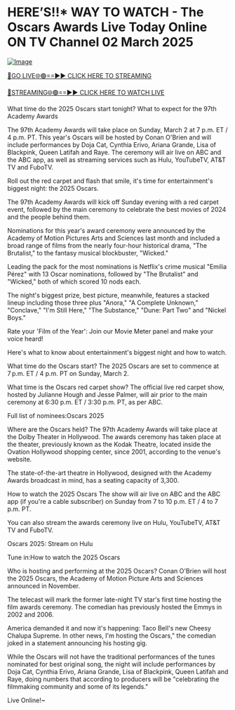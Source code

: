 # HERE’S!!* WAY TO WATCH - The Oscars Awards Live Today Online ON TV Channel 02 March 2025


[![Image](https://github.com/user-attachments/assets/d87f235b-622b-4d03-ad0a-9ff59f9b70b7)](https://aztvl.blogspot.com/2025/03/oscars-2025.html)

[🔴GO LIVE🌐🟢==►► CLICK HERE TO STREAMING](https://aztvl.blogspot.com/2025/03/oscars-2025.html)

[🔴STREAMING🌐🟢==►► CLICK HERE TO WATCH LIVE](https://aztvl.blogspot.com/2025/03/oscars-2025.html)


What time do the 2025 Oscars start tonight? What to expect for the 97th Academy Awards

The 97th Academy Awards will take place on Sunday, March 2 at 7 p.m. ET / 4 p.m. PT. This year's Oscars will be hosted by Conan O'Brien and will include performances by Doja Cat, Cynthia Erivo, Ariana Grande, Lisa of Blackpink, Queen Latifah and Raye. The ceremony will air live on ABC and the ABC app, as well as streaming services such as Hulu, YouTubeTV, AT&T TV and FuboTV.

Roll out the red carpet and flash that smile, it's time for entertainment's biggest night: the 2025 Oscars.

The 97th Academy Awards will kick off Sunday evening with a red carpet event, followed by the main ceremony to celebrate the best movies of 2024 and the people behind them.

Nominations for this year's award ceremony were announced by the Academy of Motion Pictures Arts and Sciences last month and included a broad range of films from the nearly four-hour historical drama, "The Brutalist," to the fantasy musical blockbuster, "Wicked."

Leading the pack for the most nominations is Netflix's crime musical "Emilia Pérez" with 13 Oscar nominations, followed by "The Brutalist" and "Wicked," both of which scored 10 nods each.

The night's biggest prize, best picture, meanwhile, features a stacked lineup including those three plus "Anora," "A Complete Unknown," "Conclave," "I'm Still Here," "The Substance," "Dune: Part Two" and "Nickel Boys."

Rate your 'Film of the Year': Join our Movie Meter panel and make your voice heard!

Here's what to know about entertainment's biggest night and how to watch.

What time do the Oscars start? The 2025 Oscars are set to commence at 7 p.m. ET / 4 p.m. PT on Sunday, March 2.

What time is the Oscars red carpet show? The official live red carpet show, hosted by Julianne Hough and Jesse Palmer, will air prior to the main ceremony at 6:30 p.m. ET / 3:30 p.m. PT, as per ABC.

Full list of nominees:Oscars 2025

Where are the Oscars held? The 97th Academy Awards will take place at the Dolby Theater in Hollywood. The awards ceremony has taken place at the theater, previously known as the Kodak Theatre, located inside the Ovation Hollywood shopping center, since 2001, according to the venue's website.

The state-of-the-art theatre in Hollywood, designed with the Academy Awards broadcast in mind, has a seating capacity of 3,300.

How to watch the 2025 Oscars The show will air live on ABC and the ABC app (if you're a cable subscriber) on Sunday from 7 to 10 p.m. ET / 4 to 7 p.m. PT.

You can also stream the awards ceremony live on Hulu, YouTubeTV, AT&T TV and FuboTV.

Oscars 2025: Stream on Hulu

Tune in:How to watch the 2025 Oscars

Who is hosting and performing at the 2025 Oscars? Conan O'Brien will host the 2025 Oscars, the Academy of Motion Picture Arts and Sciences announced in November.

The telecast will mark the former late-night TV star's first time hosting the film awards ceremony. The comedian has previously hosted the Emmys in 2002 and 2006.

America demanded it and now it's happening: Taco Bell's new Cheesy Chalupa Supreme. In other news, I'm hosting the Oscars," the comedian joked in a statement announcing his hosting gig.

While the Oscars will not have the traditional performances of the tunes nominated for best original song, the night will include performances by Doja Cat, Cynthia Erivo, Ariana Grande, Lisa of Blackpink, Queen Latifah and Raye, doing numbers that according to producers will be "celebrating the filmmaking community and some of its legends."

Live Online!~
